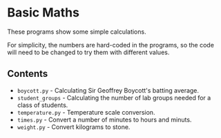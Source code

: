 # Basic Maths

These programs show some simple calculations. 

For simplicity, the numbers are hard-coded in the programs, so the code will
need to be changed to try them with different values.

## Contents

- `boycott.py` - Calculating Sir Geoffrey Boycott's batting average.
- `student_groups` - Calculating the number of lab groups needed for a class of students.
- `temperature.py` - Temperature scale conversion.
- `times.py` - Convert a number of minutes to hours and minuts.
- `weight.py` - Convert kilograms to stone.

